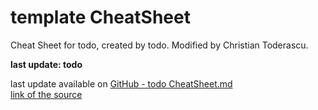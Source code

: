 # template CheatSheet
Cheat Sheet for todo, created by todo.
Modified by Christian Toderascu.

**last update: todo**

last update available on [GitHub - todo CheatSheet.md](https://github.com/Todochris/CheatSheets/blob/main/todo%20CheatSheet.md)  
[link of the source](todo)




